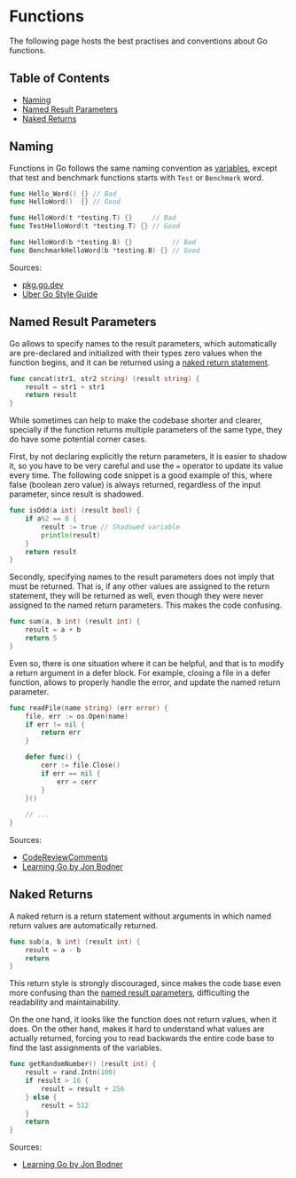 # Functions

The following page hosts the best practises and conventions about Go functions.

## Table of Contents

- [Naming](functions.md#naming)
- [Named Result Parameters](functions.md#named-result-parameters)
- [Naked Returns](functions.md#naked-returns)

## Naming

Functions in Go follows the same naming convention as [variables](program-structure.md#variables---naming), except that
test and benchmark functions starts with ```Test``` or ```Benchmark``` word.

```go
func Hello_Word() {} // Bad
func HelloWord()  {} // Good

func HelloWord(t *testing.T) {}     // Bad
func TestHelloWord(t *testing.T) {} // Good

func HelloWord(b *testing.B) {}          // Bad
func BenchmarkHelloWord(b *testing.B) {} // Good
```

Sources:

- [pkg.go.dev](https://pkg.go.dev/testing)
- [Uber Go Style Guide](https://github.com/uber-go/guide/blob/master/style.md#function-names)

## Named Result Parameters

Go allows to specify names to the result parameters, which automatically are pre-declared and initialized with their
types zero values when the function begins, and it can be returned using a [naked return statement](#naked-returns).

```go
func concat(str1, str2 string) (result string) {
	result = str1 + str1
	return result
}
```

While sometimes can help to make the codebase shorter and clearer, specially if the function returns multiple parameters
of the same type, they do have some potential corner cases.

First, by not declaring explicitly the return parameters, it is easier to shadow it, so you have to be very careful and
use the ```=``` operator to update its value every time. The following code snippet is a good example of this, where
false (boolean zero value) is always returned, regardless of the input parameter, since result is shadowed.

```go
func isOdd(a int) (result bool) {
	if a%2 == 0 {
		result := true // Shadowed variable
		println(result)
	}
	return result
}
```

Secondly, specifying names to the result parameters does not imply that must be returned. That is, if any other values
are assigned to the return statement, they will be returned as well, even though they were never assigned to the named
return parameters. This makes the code confusing.

```go
func sum(a, b int) (result int) {
	result = a + b
	return 5
}
```

Even so, there is one situation where it can be helpful, and that is to modify a return argument in a defer block. For
example, closing a file in a defer function, allows to properly handle the error, and update the named return parameter.

```go
func readFile(name string) (err error) {
	file, err := os.Open(name)
	if err != nil {
		return err
	}

	defer func() {
		cerr := file.Close()
		if err == nil {
			err = cerr
		}
	}()
    
    // ...
}
```

Sources:

- [CodeReviewComments](https://github.com/golang/go/wiki/CodeReviewComments#named-result-parameters)
- [Learning Go by Jon Bodner](https://www.oreilly.com/library/view/learning-go/9781492077206/)

## Naked Returns

A naked return is a return statement without arguments in which named return values are automatically returned.

```go
func sub(a, b int) (result int) {
	result = a - b
	return
}
```

This return style is strongly discouraged, since makes the code base even more confusing than the [named result
parameters](#named-result-parameters), difficulting the readability and maintainability.

On the one hand, it looks like the function does not return values, when it does. On the other hand, makes it hard to
understand what values are actually returned, forcing you to read backwards the entire code base to find the last
assignments of the variables.

```go
func getRandomNumber() (result int) {
	result = rand.Intn(100)
	if result > 16 {
		result = result + 256
	} else {
		result = 512
	}
	return
}
```

Sources:

- [Learning Go by Jon Bodner](https://www.oreilly.com/library/view/learning-go/9781492077206/)